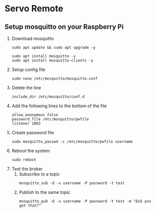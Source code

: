 # Servo Remote

## Setup mosquitto on your Raspberry Pi
1. Download mosquitto
    ```plaintext
    sudo apt update && sudo apt upgrade -y
    
    sudo apt install mosquitto -y
    sudo apt install mosquitto-clients -y
    ```
1. Setup config file
    ```plaintext
    sudo nano /etc/mosquitto/mosquitto.conf
    ```
  1. Delete the line
      ```plaintext
      include_dir /etc/mosquitto/conf.d
      ```
  1. Add the following lines to the bottom of the file
      ```plaintext
      allow_anonymous false
      password_file /etc/mosquitto/pwfile
      listener 1883
      ```
1. Create password file
    ```plaintext
    sudo mosquitto_passwd -c /etc/mosquitto/pwfile username
    ```
1. Reboot the system
    ```plaintext
    sudo reboot
    ```
1. Test the broker
    1. Subscribe to a topic
        ```plaintext
        mosquitto_sub -d -u username -P password -t test
        ```
    1. Publish to the same topic
        ```plaintext
        mosquitto_pub -d -u username -P password -t test -m "Did you get that?"
        ```
